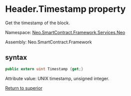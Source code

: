 # Header.Timestamp property

Get the timestamp of the block.

Namespace: [Neo.SmartContract.Framework.Services.Neo](../../neo.md)

Assembly: Neo.SmartContract.Framework

## syntax

```c#
public extern uint Timestamp {get;}
```

Attribute value: UNIX timestamp, unsigned integer.



[Return to superior](../header.md)
